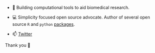 




- 🖤  Building computational tools to aid biomedical research. 

- 💻 Simplicity focused open source advocate. Author of several open source `R` and `python` [packages](https://nelson-gon.github.io/projects).

- 📫 [Twitter](https://twitter.com/bionelsongon)  


Thank you 🖤



